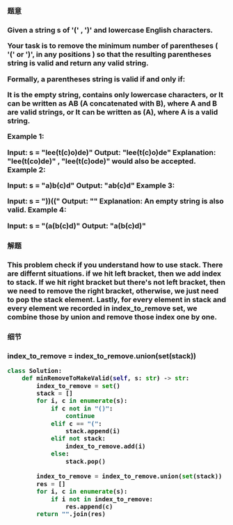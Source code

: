 <h3>题意<h3>
<p>
Given a string s of '(' , ')' and lowercase English characters. 

Your task is to remove the minimum number of parentheses ( '(' or ')', in any positions ) so that the resulting parentheses string is valid and return any valid string.

Formally, a parentheses string is valid if and only if:

It is the empty string, contains only lowercase characters, or
It can be written as AB (A concatenated with B), where A and B are valid strings, or
It can be written as (A), where A is a valid string.
 

Example 1:

Input: s = "lee(t(c)o)de)"
Output: "lee(t(c)o)de"
Explanation: "lee(t(co)de)" , "lee(t(c)ode)" would also be accepted.
Example 2:

Input: s = "a)b(c)d"
Output: "ab(c)d"
Example 3:

Input: s = "))(("
Output: ""
Explanation: An empty string is also valid.
Example 4:

Input: s = "(a(b(c)d)"
Output: "a(b(c)d)"

<p>




<h3>解题<h3>
<p>
This problem check if you understand how to use stack. There are differnt situations. if we hit left bracket, then we add index to stack. If we hit 
right bracket but there's not left bracket, then we need to remove the right bracket, otherwise, we just need to pop the stack element. Lastly, for 
every element in stack and every element we recorded in index_to_remove set, we combine those by union and remove those index one by one.
<p>




<h3>细节<h3>
<p>
index_to_remove = index_to_remove.union(set(stack))
<p>


```python
class Solution:
    def minRemoveToMakeValid(self, s: str) -> str:
        index_to_remove = set()
        stack = []
        for i, c in enumerate(s):
            if c not in "()":
                continue
            elif c == "(":
                stack.append(i)
            elif not stack:
                index_to_remove.add(i)
            else:
                stack.pop()
        
        index_to_remove = index_to_remove.union(set(stack))
        res = []
        for i, c in enumerate(s):
            if i not in index_to_remove:
                res.append(c)
        return "".join(res)            
        
    

```
